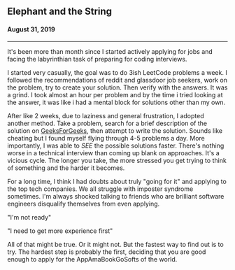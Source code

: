 ## Elephant and the String

#### August 31, 2019

---

It's been more than month since I started actively applying for jobs and facing the labyrinthian task of preparing for coding interviews.

I started very casually, the goal was to do 3ish LeetCode problems a week. I followed the recommendations of reddit and glassdoor job seekers, work on the problem, try to create your solution. Then verify with the answers. It was a grind. I took almost an hour per problem and by the time i tried looking at the answer, it was like i had a mental block for solutions other than my own.

After like 2 weeks, due to laziness and general frustration, I adopted another method. Take a problem, search for a brief description of the solution on [GeeksForGeeks](https://geeksforgeeks.org), then attempt to write the solution. Sounds like cheating but I found myself flying through 4-5 problems a day. More importantly, I was able to _SEE_ the possible solutions faster. There's nothing worse in a technical interview than coming up blank on approaches. It's a vicious cycle. The longer you take, the more stressed you get trying to think of something and the harder it becomes.

For a long time, I think I had doubts about truly "going for it" and applying to the top tech companies. We all struggle with imposter syndrome sometimes. I'm always shocked talking to friends who are brilliant software engineers disqualify themselves from even applying.

"I'm not ready"

"I need to get more experience first"

All of that might be true. Or it might not. But the fastest way to find out is to try. The hardest step is probably the first, deciding that you are good enough to apply for the AppAmaBookGoSofts of the world.
